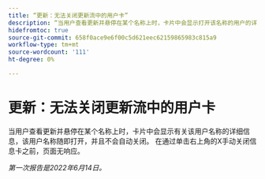 ```yaml
---
title: “更新：无法关闭更新流中的用户卡”
description: “当用户查看更新并悬停在某个名称上时，卡片中会显示打开该名称的用户的详细信息，并且不会自动关闭该用户。 在通过单击右上角的X手动关闭信息卡之前，页面无响应。”
hidefromtoc: true
source-git-commit: 658f0ace9e6f00c5d621eec62159865983c815a9
workflow-type: tm+mt
source-wordcount: '111'
ht-degree: 0%

---
```



# 更新：无法关闭更新流中的用户卡

当用户查看更新并悬停在某个名称上时，卡片中会显示有关该用户名称的详细信息，该用户名称随即打开，并且不会自动关闭。 在通过单击右上角的X手动关闭信息卡之前，页面无响应。

_第一次报告是2022年6月14日。_
